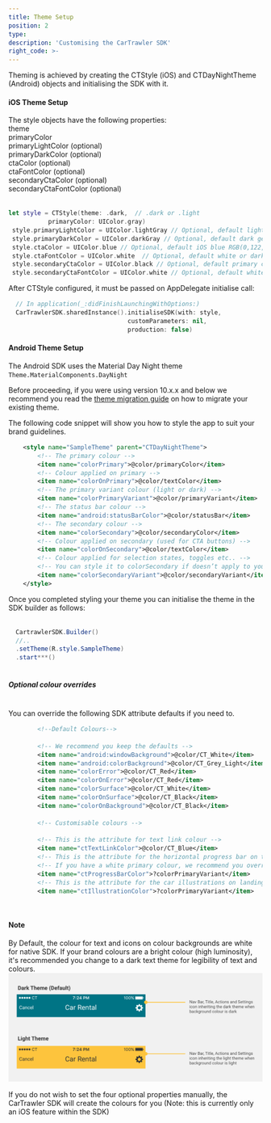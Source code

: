 ```yaml
---
title: Theme Setup
position: 2
type: 
description: 'Customising the CarTrawler SDK'
right_code: >- 
---  
```

Theming is achieved by creating the CTStyle (iOS) and CTDayNightTheme (Android) objects and initialising the SDK with it.

<h4>iOS Theme Setup</h4>

The style objects have the following properties:
<br/>
theme
<br>primaryColor
<br>primaryLightColor (optional)
<br>primaryDarkColor (optional)<br>ctaColor (optional)
<br>ctaFontColor (optional)
<br>secondaryCtaColor (optional)
<br>secondaryCtaFontColor (optional)

  ```swift

  let style = CTStyle(theme: .dark,  // .dark or .light
             primaryColor: UIColor.gray)
   style.primaryLightColor = UIColor.lightGray // Optional, default light generated based on primary color
   style.primaryDarkColor = UIColor.darkGray // Optional, default dark generated based on primary color
   style.ctaColor = UIColor.blue // Optional, default iOS blue RGB(0,122,255)
   style.ctaFontColor = UIColor.white  // Optional, default white or dark based on theme
   style.secondaryCtaColor = UIColor.black // Optional, default primary color
   style.secondaryCtaFontColor = UIColor.white // Optional, default white or dark based on theme

  ```

  After CTStyle configured, it must be passed on AppDelegate initialise call:

```swift
  // In application(_:didFinishLaunchingWithOptions:)
  CarTrawlerSDK.sharedInstance().initialiseSDK(with: style,
                                 customParameters: nil,
                                 production: false)
```

<h4>Android Theme Setup</h4>

The Android SDK uses the Material Day Night theme ```Theme.MaterialComponents.DayNight```

Before proceeding, if you were using version 10.x.x and below we recommend you read the <a href="https://cartrawler.github.io/#section_androidtheme_migration" target="_blank">theme migration guide</a> on how to migrate your existing theme.

The following code snippet will show you how to style the app to suit your brand guidelines.

```xml
    <style name="SampleTheme" parent="CTDayNightTheme">
        <!-- The primary colour -->
        <item name="colorPrimary">@color/primaryColor</item>
        <!-- Colour applied on primary -->
        <item name="colorOnPrimary">@color/textColor</item>
        <!-- The primary variant colour (light or dark) -->
        <item name="colorPrimaryVariant">@color/primaryVariant</item>
        <!-- The status bar colour -->
        <item name="android:statusBarColor">@color/statusBar</item>
        <!-- The secondary colour -->
        <item name="colorSecondary">@color/secondaryColor</item>
        <!-- Colour applied on secondary (used for CTA buttons) -->
        <item name="colorOnSecondary">@color/textColor</item>
        <!-- Colour applied for selection states, toggles etc.. -->
        <!-- You can style it to colorSecondary if doesn’t apply to your case -->
        <item name="colorSecondaryVariant">@color/secondaryVariant</item>
    </style>
```

Once you completed styling your theme you can initialise the theme in the SDK builder as follows:

```java

  CartrawlerSDK.Builder()
  //..
  .setTheme(R.style.SampleTheme)
  .start***()
  
```

<h5>Optional colour overrides</h5>
<br>
You can override the following SDK attribute defaults if you need to.

```xml
        <!--Default Colours-->

        <!-- We recommend you keep the defaults -->
        <item name="android:windowBackground">@color/CT_White</item>
        <item name="android:colorBackground">@color/CT_Grey_Light</item>
        <item name="colorError">@color/CT_Red</item>
        <item name="colorOnError">@color/CT_Red</item>
        <item name="colorSurface">@color/CT_White</item>
        <item name="colorOnSurface">@color/CT_Black</item>
        <item name="colorOnBackground">@color/CT_Black</item>

        <!-- Customisable colours -->

        <!-- This is the attribute for text link colour -->
        <item name="ctTextLinkColor">@color/CT_Blue</item>
        <!-- This is the attribute for the horizontal progress bar on the availability screen. -->
        <!-- If you have a white primary colour, we recommend you override this in the theme and use your secondaryColor -->
        <item name="ctProgressBarColor">?colorPrimaryVariant</item>
        <!-- This is the attribute for the car illustrations on landing and booking confirmation screens -->
        <item name="ctIllustrationColor">?colorPrimaryVariant</item>
```

<br/>

<h4>Note</h4>

By Default, the colour for text and icons on colour backgrounds are white for native SDK. If your brand colours are a bright colour (high luminosity), it's recommended you change to a dark text theme for legibility of text and colours.
<picture>
  <source media="(max-width: 799px)" srcset="/uploads/theming-example.png">
  <source media="(min-width: 800px)" srcset="/uploads/theming-example.png">
  <img src="/uploads/theming-example.png">
</picture>

If you do not wish to set the four optional properties manually, the CarTrawler SDK will create the colours for you (Note: this is currently only an iOS feature within the SDK)
